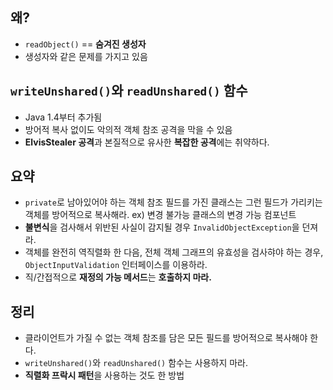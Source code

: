 ## 왜?

- `readObject()` == **숨겨진 생성자**
- 생성자와 같은 문제를 가지고 있음 

## `writeUnshared()`와 `readUnshared()` 함수

- Java 1.4부터 추가됨
- 방어적 복사 없이도 악의적 객체 참조 공격을 막을 수 있음
- **ElvisStealer 공격**과 본질적으로 유사한 **복잡한 공격**에는 취약하다. 

## 요약

- `private`로 남아있어야 하는 객체 참조 필드를 가진 클래스는 그런 필드가 가리키는 객체를 방어적으로 복사해라.
  ex) 변경 불가능 클래스의 변경 가능 컴포넌트
- **불변식**을 검사해서 위반된 사실이 감지될 경우 `InvalidObjectException`을 던져라.
- 객체를 완전히 역직렬화 한 다음, 전체 객체 그래프의 유효성을 검사햐야 하는 경우,
  `ObjectInputValidation` 인터페이스를 이용하라.
- 직/간접적으로 **재정의 가능 메서드**는 **호출하지 마라.**

## 정리

-  클라이언트가 가질 수 없는 객체 참조를 담은 모든 필드를 방어적으로 복사해야 한다.
-  `writeUnshared()`와 `readUnshared()` 함수는 사용하지 마라.
-  **직렬화 프락시 패턴**을 사용하는 것도 한 방법